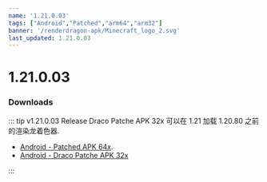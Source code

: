 ```yaml
---
name: '1.21.0.03'
tags: ["Android","Patched","arm64","arm32"]
banner: '/renderdragon-apk/Minecraft_logo_2.svg'
last_updated: 1.21.0.03
---
```


# 1.21.0.03

### Downloads

::: tip v1.21.0.03 Release
Draco Patche APK 32x 可以在 1.21 加载 1.20.80 之前的渲染龙着色器.
* [Android - Patched APK 64x](https://www.mediafire.com/file/mgpqw1voqnz9lik/1.21.0.03_arm64_patched.apk/file).
* [Android - Draco Patche APK 32x](https://www.mediafire.com/file/uz5cklcq88upm32/1.21.0.03_arm32_Draco_Patched.apk/file)

:::

